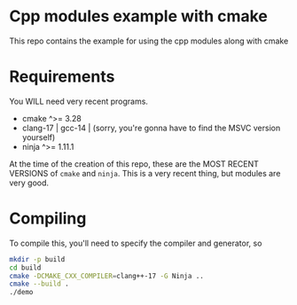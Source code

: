 # Cpp modules example with cmake

This repo contains the example for using the cpp modules along with cmake

# Requirements
You WILL need very recent programs.

- cmake ^>= 3.28
- clang-17 | gcc-14 | (sorry, you're gonna have to find the MSVC version yourself)
- ninja ^>= 1.11.1

At the time of the creation of this repo, these are the MOST RECENT VERSIONS of `cmake` and `ninja`.
This is a very recent thing, but modules are very good.

# Compiling

To compile this, you'll need to specify the compiler and generator, so

```bash
mkdir -p build
cd build
cmake -DCMAKE_CXX_COMPILER=clang++-17 -G Ninja ..
cmake --build .
./demo
```

